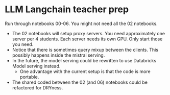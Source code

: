 # LLM Langchain teacher prep

Run through notebooks 00-06. You might not need all the 02 notebooks.

* The 02 notebooks will setup proxy servers. You need approximately one server per 4 students. Each server needs its own GPU.
Only start those you need.
* Notice that there is sometimes query mixup between the clients. This possibly happens inside the mistral serving.
* In the future, the model serving could be rewritten to use Databricks Model serving instead.
  * One advantage with the current setup is that the code is more portable.
* The shared coded between the 02 (and 06) notebooks could be refactored for DRYness.